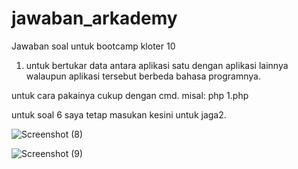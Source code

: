 # jawaban_arkademy
Jawaban soal untuk bootcamp kloter 10

1. untuk bertukar data antara aplikasi satu dengan aplikasi lainnya walaupun aplikasi tersebut berbeda bahasa programnya.

untuk cara pakainya cukup dengan cmd. misal: php 1.php

untuk soal 6 saya tetap masukan kesini untuk jaga2.

![Screenshot (8)](https://user-images.githubusercontent.com/25815501/56858576-5bf85600-69a6-11e9-8eb9-b7481d8b5f9a.png)

![Screenshot (9)](https://user-images.githubusercontent.com/25815501/56858582-7f230580-69a6-11e9-8efe-10ab164d8d67.png)
